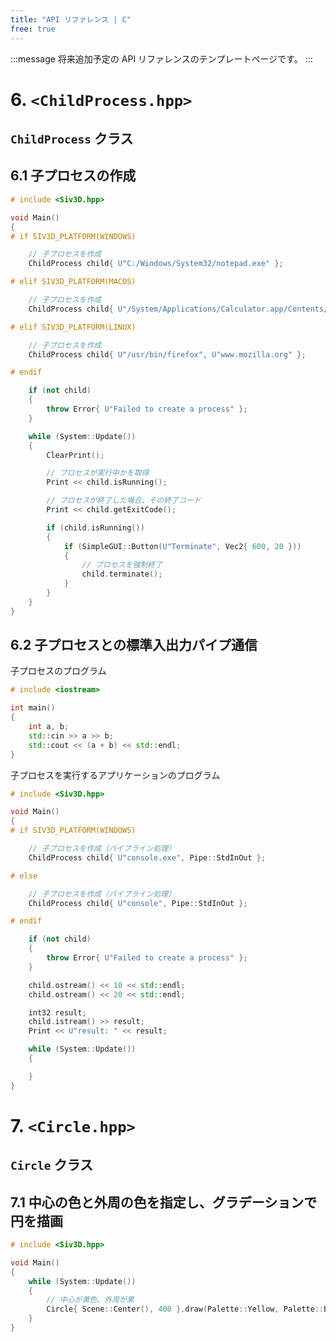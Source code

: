 ```yaml
---
title: "API リファレンス | C"
free: true
---
```


:::message
将来追加予定の API リファレンスのテンプレートページです。
:::

# 6. `<ChildProcess.hpp>`

## `ChildProcess` クラス

## 6.1 子プロセスの作成

```cpp
# include <Siv3D.hpp>

void Main()
{
# if SIV3D_PLATFORM(WINDOWS)

	// 子プロセスを作成
	ChildProcess child{ U"C:/Windows/System32/notepad.exe" };

# elif SIV3D_PLATFORM(MACOS)

	// 子プロセスを作成
	ChildProcess child{ U"/System/Applications/Calculator.app/Contents/MacOS/Calculator" };

# elif SIV3D_PLATFORM(LINUX)

	// 子プロセスを作成
	ChildProcess child{ U"/usr/bin/firefox", U"www.mozilla.org" };

# endif

	if (not child)
	{
		throw Error{ U"Failed to create a process" };
	}

	while (System::Update())
	{
		ClearPrint();

		// プロセスが実行中かを取得
		Print << child.isRunning();

		// プロセスが終了した場合、その終了コード
		Print << child.getExitCode();

		if (child.isRunning())
		{
			if (SimpleGUI::Button(U"Terminate", Vec2{ 600, 20 }))
			{
				// プロセスを強制終了
				child.terminate();
			}
		}
	}
}
```

## 6.2 子プロセスとの標準入出力パイプ通信

子プロセスのプログラム
```cpp
# include <iostream>

int main()
{
    int a, b;
    std::cin >> a >> b;
    std::cout << (a + b) << std::endl;
}
```

子プロセスを実行するアプリケーションのプログラム
```cpp
# include <Siv3D.hpp>

void Main()
{
# if SIV3D_PLATFORM(WINDOWS)

	// 子プロセスを作成（パイプライン処理）
	ChildProcess child{ U"console.exe", Pipe::StdInOut };

# else

	// 子プロセスを作成（パイプライン処理）
	ChildProcess child{ U"console", Pipe::StdInOut };

# endif

	if (not child)
	{
		throw Error{ U"Failed to create a process" };
	}

	child.ostream() << 10 << std::endl;
	child.ostream() << 20 << std::endl;

	int32 result;
	child.istream() >> result;
	Print << U"result: " << result;

	while (System::Update())
	{

	}
}
```


# 7. `<Circle.hpp>`

## `Circle` クラス


## 7.1 中心の色と外周の色を指定し、グラデーションで円を描画

```cpp
# include <Siv3D.hpp>

void Main()
{
	while (System::Update())
	{
		// 中心が黄色、外周が黒
		Circle{ Scene::Center(), 400 }.draw(Palette::Yellow, Palette::Black);
	}
}
```

